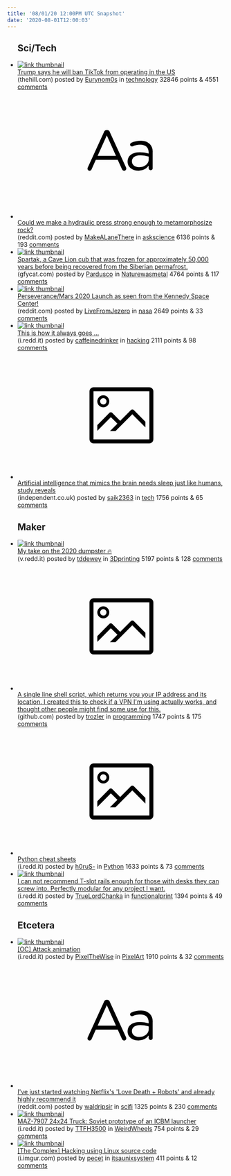 ```yaml
---
title: '08/01/20 12:00PM UTC Snapshot'
date: '2020-08-01T12:00:03'
---
```

<ul>
<h2>Sci/Tech</h2>

<li><a href='https://thehill.com/policy/technology/510100-trump-says-he-will-ban-tiktok-from-operating-in-the-us'><img src='https://b.thumbs.redditmedia.com/OGH8SAV7G3A3u4jLBCWILcVbJTqDQR5k5w5D3EvZWIY.jpg' alt='link thumbnail'></a><div><div class='linkTitle'><a href='https://thehill.com/policy/technology/510100-trump-says-he-will-ban-tiktok-from-operating-in-the-us'>Trump says he will ban TikTok from operating in the US</a></div>(thehill.com) posted by <a href='https://www.reddit.com/user/Eurynom0s'>Eurynom0s</a> in <a href='https://www.reddit.com/r/technology'>technology</a> 32846 points & 4551 <a href='https://www.reddit.com/r/technology/comments/i1kqsw/trump_says_he_will_ban_tiktok_from_operating_in/'>comments</a></div></li>

<li><a href='https://www.reddit.com/r/askscience/comments/i18egq/could_we_make_a_hydraulic_press_strong_enough_to/'><svg version='1.1' viewBox='-34 -12 104 64' preserveAspectRatio='xMidYMid slice' xmlns='http://www.w3.org/2000/svg' xmlns:xlink='http://www.w3.org/1999/xlink'>
    <title>text link thumbnail</title>
    <path d='M12.19,8.84a1.45,1.45,0,0,0-1.4-1h-.12a1.46,1.46,0,0,0-1.42,1L1.14,26.56a1.29,1.29,0,0,0-.14.59,1,1,0,0,0,1,1,1.12,1.12,0,0,0,1.08-.77l2.08-4.65h11l2.08,4.59a1.24,1.24,0,0,0,1.12.83,1.08,1.08,0,0,0,1.08-1.08,1.64,1.64,0,0,0-.14-.57ZM6.08,20.71l4.59-10.22,4.6,10.22Z'>
    </path>
    <path d='M32.24,14.78A6.35,6.35,0,0,0,27.6,13.2a11.36,11.36,0,0,0-4.7,1,1,1,0,0,0-.58.89,1,1,0,0,0,.94.92,1.23,1.23,0,0,0,.39-.08,8.87,8.87,0,0,1,3.72-.81c2.7,0,4.28,1.33,4.28,3.92v.5a15.29,15.29,0,0,0-4.42-.61c-3.64,0-6.14,1.61-6.14,4.64v.05c0,2.95,2.7,4.48,5.37,4.48a6.29,6.29,0,0,0,5.19-2.48V26.9a1,1,0,0,0,1,1,1,1,0,0,0,1-1.06V19A5.71,5.71,0,0,0,32.24,14.78Zm-.56,7.7c0,2.28-2.17,3.89-4.81,3.89-1.94,0-3.61-1.06-3.61-2.86v-.06c0-1.8,1.5-3,4.2-3a15.2,15.2,0,0,1,4.22.61Z'>
    </path>
    </svg></a><div><div class='linkTitle'><a href='https://www.reddit.com/r/askscience/comments/i18egq/could_we_make_a_hydraulic_press_strong_enough_to/'>Could we make a hydraulic press strong enough to metamorphosize rock?</a></div>(reddit.com) posted by <a href='https://www.reddit.com/user/MakeALaneThere'>MakeALaneThere</a> in <a href='https://www.reddit.com/r/askscience'>askscience</a> 6136 points & 193 <a href='https://www.reddit.com/r/askscience/comments/i18egq/could_we_make_a_hydraulic_press_strong_enough_to/'>comments</a></div></li>

<li><a href='https://gfycat.com/spiritedgaseousisopod'><img src='https://b.thumbs.redditmedia.com/51NwBIdET_hsk4EPLURVDzFV2097Trmxc_q6gm_2wgQ.jpg' alt='link thumbnail'></a><div><div class='linkTitle'><a href='https://gfycat.com/spiritedgaseousisopod'>Spartak, a Cave Lion cub that was frozen for approximately 50,000 years before being recovered from the Siberian permafrost.</a></div>(gfycat.com) posted by <a href='https://www.reddit.com/user/Pardusco'>Pardusco</a> in <a href='https://www.reddit.com/r/Naturewasmetal'>Naturewasmetal</a> 4764 points & 117 <a href='https://www.reddit.com/r/Naturewasmetal/comments/i1aw4c/spartak_a_cave_lion_cub_that_was_frozen_for/'>comments</a></div></li>

<li><a href='https://www.reddit.com/gallery/i18zai'><img src='https://a.thumbs.redditmedia.com/W06ce6XF0KjaZeBcTaGfHKKphAQck7y7RmJFt0B1N70.jpg' alt='link thumbnail'></a><div><div class='linkTitle'><a href='https://www.reddit.com/gallery/i18zai'>Perseverance/Mars 2020 Launch as seen from the Kennedy Space Center!</a></div>(reddit.com) posted by <a href='https://www.reddit.com/user/LiveFromJezero'>LiveFromJezero</a> in <a href='https://www.reddit.com/r/nasa'>nasa</a> 2649 points & 33 <a href='https://www.reddit.com/r/nasa/comments/i18zai/perseverancemars_2020_launch_as_seen_from_the/'>comments</a></div></li>

<li><a href='https://i.redd.it/gzflk6cmn6e51.png'><img src='https://b.thumbs.redditmedia.com/XNrll-NQkizfA-uJbLTG78oS6_WgC_BIR0HcTw9KQ_E.jpg' alt='link thumbnail'></a><div><div class='linkTitle'><a href='https://i.redd.it/gzflk6cmn6e51.png'>This is how it always goes ...</a></div>(i.redd.it) posted by <a href='https://www.reddit.com/user/caffeinedrinker'>caffeinedrinker</a> in <a href='https://www.reddit.com/r/hacking'>hacking</a> 2111 points & 98 <a href='https://www.reddit.com/r/hacking/comments/i16bqw/this_is_how_it_always_goes/'>comments</a></div></li>

<li><a href='https://www.independent.co.uk/life-style/gadgets-and-tech/news/artificial-intelligence-human-sleep-ai-los-alamos-neural-network-a9554271.html'><svg version='1.1' viewBox='-34 -14 104 64' preserveAspectRatio='xMidYMid meet' xmlns='http://www.w3.org/2000/svg' xmlns:xlink='http://www.w3.org/1999/xlink'>
    <title>link thumbnail</title>
    <path d='M32,4H4A2,2,0,0,0,2,6V30a2,2,0,0,0,2,2H32a2,2,0,0,0,2-2V6A2,2,0,0,0,32,4ZM4,30V6H32V30Z'></path>
    <path d='M8.92,14a3,3,0,1,0-3-3A3,3,0,0,0,8.92,14Zm0-4.6A1.6,1.6,0,1,1,7.33,11,1.6,1.6,0,0,1,8.92,9.41Z'></path>
    <path d='M22.78,15.37l-5.4,5.4-4-4a1,1,0,0,0-1.41,0L5.92,22.9v2.83l6.79-6.79L16,22.18l-3.75,3.75H15l8.45-8.45L30,24V21.18l-5.81-5.81A1,1,0,0,0,22.78,15.37Z'></path>
    </svg></a><div><div class='linkTitle'><a href='https://www.independent.co.uk/life-style/gadgets-and-tech/news/artificial-intelligence-human-sleep-ai-los-alamos-neural-network-a9554271.html'>Artificial intelligence that mimics the brain needs sleep just like humans, study reveals</a></div>(independent.co.uk) posted by <a href='https://www.reddit.com/user/saik2363'>saik2363</a> in <a href='https://www.reddit.com/r/tech'>tech</a> 1756 points & 65 <a href='https://www.reddit.com/r/tech/comments/i177nk/artificial_intelligence_that_mimics_the_brain/'>comments</a></div></li>

<h2>Maker</h2>

<li><a href='https://v.redd.it/gdrxakgrz9e51'><img src='https://b.thumbs.redditmedia.com/vYhCRKje6Lu34iTNLIRTLaX1U86rRuiyyo1xAKLwgCg.jpg' alt='link thumbnail'></a><div><div class='linkTitle'><a href='https://v.redd.it/gdrxakgrz9e51'>My take on the 2020 dumpster 🔥</a></div>(v.redd.it) posted by <a href='https://www.reddit.com/user/tddewey'>tddewey</a> in <a href='https://www.reddit.com/r/3Dprinting'>3Dprinting</a> 5197 points & 128 <a href='https://www.reddit.com/r/3Dprinting/comments/i1htef/my_take_on_the_2020_dumpster/'>comments</a></div></li>

<li><a href='https://github.com/trozler/whereAmI'><svg version='1.1' viewBox='-34 -14 104 64' preserveAspectRatio='xMidYMid meet' xmlns='http://www.w3.org/2000/svg' xmlns:xlink='http://www.w3.org/1999/xlink'>
    <title>link thumbnail</title>
    <path d='M32,4H4A2,2,0,0,0,2,6V30a2,2,0,0,0,2,2H32a2,2,0,0,0,2-2V6A2,2,0,0,0,32,4ZM4,30V6H32V30Z'></path>
    <path d='M8.92,14a3,3,0,1,0-3-3A3,3,0,0,0,8.92,14Zm0-4.6A1.6,1.6,0,1,1,7.33,11,1.6,1.6,0,0,1,8.92,9.41Z'></path>
    <path d='M22.78,15.37l-5.4,5.4-4-4a1,1,0,0,0-1.41,0L5.92,22.9v2.83l6.79-6.79L16,22.18l-3.75,3.75H15l8.45-8.45L30,24V21.18l-5.81-5.81A1,1,0,0,0,22.78,15.37Z'></path>
    </svg></a><div><div class='linkTitle'><a href='https://github.com/trozler/whereAmI'>A single line shell script, which returns you your IP address and its location. I created this to check if a VPN I'm using actually works, and thought other people might find some use for this.</a></div>(github.com) posted by <a href='https://www.reddit.com/user/trozler'>trozler</a> in <a href='https://www.reddit.com/r/programming'>programming</a> 1747 points & 175 <a href='https://www.reddit.com/r/programming/comments/i1biyv/a_single_line_shell_script_which_returns_you_your/'>comments</a></div></li>

<li><a href='https://i.redd.it/3l1a0t74u9e51.jpg'><svg version='1.1' viewBox='-34 -14 104 64' preserveAspectRatio='xMidYMid meet' xmlns='http://www.w3.org/2000/svg' xmlns:xlink='http://www.w3.org/1999/xlink'>
    <title>link thumbnail</title>
    <path d='M32,4H4A2,2,0,0,0,2,6V30a2,2,0,0,0,2,2H32a2,2,0,0,0,2-2V6A2,2,0,0,0,32,4ZM4,30V6H32V30Z'></path>
    <path d='M8.92,14a3,3,0,1,0-3-3A3,3,0,0,0,8.92,14Zm0-4.6A1.6,1.6,0,1,1,7.33,11,1.6,1.6,0,0,1,8.92,9.41Z'></path>
    <path d='M22.78,15.37l-5.4,5.4-4-4a1,1,0,0,0-1.41,0L5.92,22.9v2.83l6.79-6.79L16,22.18l-3.75,3.75H15l8.45-8.45L30,24V21.18l-5.81-5.81A1,1,0,0,0,22.78,15.37Z'></path>
    </svg></a><div><div class='linkTitle'><a href='https://i.redd.it/3l1a0t74u9e51.jpg'>Python cheat sheets</a></div>(i.redd.it) posted by <a href='https://www.reddit.com/user/h0ruS-'>h0ruS-</a> in <a href='https://www.reddit.com/r/Python'>Python</a> 1633 points & 73 <a href='https://www.reddit.com/r/Python/comments/i1haa0/python_cheat_sheets/'>comments</a></div></li>

<li><a href='https://i.redd.it/800lr4f349e51.jpg'><img src='https://b.thumbs.redditmedia.com/1V-2ymqGqCiqqi_rJsP8Pv0wyfjop7_x451gANqkhuI.jpg' alt='link thumbnail'></a><div><div class='linkTitle'><a href='https://i.redd.it/800lr4f349e51.jpg'>I can not recommend T-slot rails enough for those with desks they can screw into. Perfectly modular for any project I want.</a></div>(i.redd.it) posted by <a href='https://www.reddit.com/user/TrueLordChanka'>TrueLordChanka</a> in <a href='https://www.reddit.com/r/functionalprint'>functionalprint</a> 1394 points & 49 <a href='https://www.reddit.com/r/functionalprint/comments/i1eqzy/i_can_not_recommend_tslot_rails_enough_for_those/'>comments</a></div></li>

<h2>Etcetera</h2>

<li><a href='https://i.redd.it/8ewtk2yv2be51.gif'><img src='https://b.thumbs.redditmedia.com/Oa6l4upPUEvTQnHMr1k1Cheuom9kq4UBhCMjYcyX3ss.jpg' alt='link thumbnail'></a><div><div class='linkTitle'><a href='https://i.redd.it/8ewtk2yv2be51.gif'>[OC] Attack animation</a></div>(i.redd.it) posted by <a href='https://www.reddit.com/user/PixelTheWise'>PixelTheWise</a> in <a href='https://www.reddit.com/r/PixelArt'>PixelArt</a> 1910 points & 32 <a href='https://www.reddit.com/r/PixelArt/comments/i1l0ez/oc_attack_animation/'>comments</a></div></li>

<li><a href='https://www.reddit.com/r/scifi/comments/i19w8i/ive_just_started_watching_netflixs_love_death/'><svg version='1.1' viewBox='-34 -12 104 64' preserveAspectRatio='xMidYMid slice' xmlns='http://www.w3.org/2000/svg' xmlns:xlink='http://www.w3.org/1999/xlink'>
    <title>text link thumbnail</title>
    <path d='M12.19,8.84a1.45,1.45,0,0,0-1.4-1h-.12a1.46,1.46,0,0,0-1.42,1L1.14,26.56a1.29,1.29,0,0,0-.14.59,1,1,0,0,0,1,1,1.12,1.12,0,0,0,1.08-.77l2.08-4.65h11l2.08,4.59a1.24,1.24,0,0,0,1.12.83,1.08,1.08,0,0,0,1.08-1.08,1.64,1.64,0,0,0-.14-.57ZM6.08,20.71l4.59-10.22,4.6,10.22Z'>
    </path>
    <path d='M32.24,14.78A6.35,6.35,0,0,0,27.6,13.2a11.36,11.36,0,0,0-4.7,1,1,1,0,0,0-.58.89,1,1,0,0,0,.94.92,1.23,1.23,0,0,0,.39-.08,8.87,8.87,0,0,1,3.72-.81c2.7,0,4.28,1.33,4.28,3.92v.5a15.29,15.29,0,0,0-4.42-.61c-3.64,0-6.14,1.61-6.14,4.64v.05c0,2.95,2.7,4.48,5.37,4.48a6.29,6.29,0,0,0,5.19-2.48V26.9a1,1,0,0,0,1,1,1,1,0,0,0,1-1.06V19A5.71,5.71,0,0,0,32.24,14.78Zm-.56,7.7c0,2.28-2.17,3.89-4.81,3.89-1.94,0-3.61-1.06-3.61-2.86v-.06c0-1.8,1.5-3,4.2-3a15.2,15.2,0,0,1,4.22.61Z'>
    </path>
    </svg></a><div><div class='linkTitle'><a href='https://www.reddit.com/r/scifi/comments/i19w8i/ive_just_started_watching_netflixs_love_death/'>I've just started watching Netflix's 'Love Death + Robots' and already highly recommend it</a></div>(reddit.com) posted by <a href='https://www.reddit.com/user/waldripsir'>waldripsir</a> in <a href='https://www.reddit.com/r/scifi'>scifi</a> 1325 points & 230 <a href='https://www.reddit.com/r/scifi/comments/i19w8i/ive_just_started_watching_netflixs_love_death/'>comments</a></div></li>

<li><a href='https://i.redd.it/cnq6zz4pbae51.jpg'><img src='https://b.thumbs.redditmedia.com/aAZl-p_kt7Hlq8Opmd886ckxHM6o3brQJ8rphTWy3_w.jpg' alt='link thumbnail'></a><div><div class='linkTitle'><a href='https://i.redd.it/cnq6zz4pbae51.jpg'>MAZ-7907 24x24 Truck: Soviet prototype of an ICBM launcher</a></div>(i.redd.it) posted by <a href='https://www.reddit.com/user/TTFH3500'>TTFH3500</a> in <a href='https://www.reddit.com/r/WeirdWheels'>WeirdWheels</a> 754 points & 29 <a href='https://www.reddit.com/r/WeirdWheels/comments/i1iuj1/maz7907_24x24_truck_soviet_prototype_of_an_icbm/'>comments</a></div></li>

<li><a href='https://i.imgur.com/KTZB1ex.jpg'><img src='https://b.thumbs.redditmedia.com/mU8ZHJiInVdOD9fKAne7byVYO4ErZe8JqNVHHjah-xg.jpg' alt='link thumbnail'></a><div><div class='linkTitle'><a href='https://i.imgur.com/KTZB1ex.jpg'>[The Complex] Hacking using Linux source code</a></div>(i.imgur.com) posted by <a href='https://www.reddit.com/user/pecet'>pecet</a> in <a href='https://www.reddit.com/r/itsaunixsystem'>itsaunixsystem</a> 411 points & 12 <a href='https://www.reddit.com/r/itsaunixsystem/comments/i18t6q/the_complex_hacking_using_linux_source_code/'>comments</a></div></li>

</ul>
